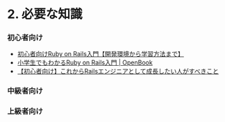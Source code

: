 # 2. 必要な知識

### 初心者向け
- [初心者向けRuby on Rails入門【開発環境から学習方法まで】](http://proengineer.internous.co.jp/content/columnfeature/11805)
- [小学生でもわかるRuby on Rails入門 | OpenBook](https://openbook4.me/projects/92)
- [【初心者向け】これからRailsエンジニアとして成長したい人がすべきこと](https://qiita.com/hc0208/items/b646db440438cc2df17e)

### 中級者向け

### 上級者向け

